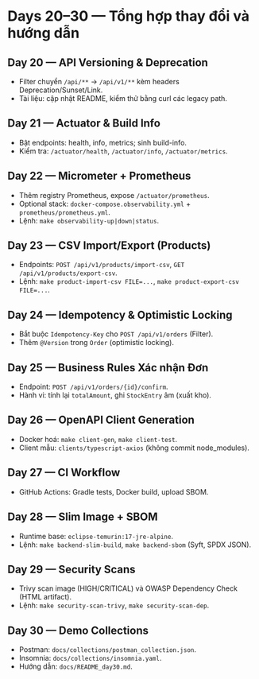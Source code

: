 # Days 20–30 — Tổng hợp thay đổi và hướng dẫn

## Day 20 — API Versioning & Deprecation
- Filter chuyển `/api/**` → `/api/v1/**` kèm headers Deprecation/Sunset/Link.
- Tài liệu: cập nhật README, kiểm thử bằng curl các legacy path.

## Day 21 — Actuator & Build Info
- Bật endpoints: health, info, metrics; sinh build-info.
- Kiểm tra: `/actuator/health`, `/actuator/info`, `/actuator/metrics`.

## Day 22 — Micrometer + Prometheus
- Thêm registry Prometheus, expose `/actuator/prometheus`.
- Optional stack: `docker-compose.observability.yml` + `prometheus/prometheus.yml`.
- Lệnh: `make observability-up|down|status`.

## Day 23 — CSV Import/Export (Products)
- Endpoints: `POST /api/v1/products/import-csv`, `GET /api/v1/products/export-csv`.
- Lệnh: `make product-import-csv FILE=...`, `make product-export-csv FILE=...`.

## Day 24 — Idempotency & Optimistic Locking
- Bắt buộc `Idempotency-Key` cho `POST /api/v1/orders` (Filter).
- Thêm `@Version` trong `Order` (optimistic locking).

## Day 25 — Business Rules Xác nhận Đơn
- Endpoint: `POST /api/v1/orders/{id}/confirm`.
- Hành vi: tính lại `totalAmount`, ghi `StockEntry` âm (xuất kho).

## Day 26 — OpenAPI Client Generation
- Docker hoá: `make client-gen`, `make client-test`.
- Client mẫu: `clients/typescript-axios` (không commit node_modules).

## Day 27 — CI Workflow
- GitHub Actions: Gradle tests, Docker build, upload SBOM.

## Day 28 — Slim Image + SBOM
- Runtime base: `eclipse-temurin:17-jre-alpine`.
- Lệnh: `make backend-slim-build`, `make backend-sbom` (Syft, SPDX JSON).

## Day 29 — Security Scans
- Trivy scan image (HIGH/CRITICAL) và OWASP Dependency Check (HTML artifact).
- Lệnh: `make security-scan-trivy`, `make security-scan-dep`.

## Day 30 — Demo Collections
- Postman: `docs/collections/postman_collection.json`.
- Insomnia: `docs/collections/insomnia.yaml`.
- Hướng dẫn: `docs/README_day30.md`.
